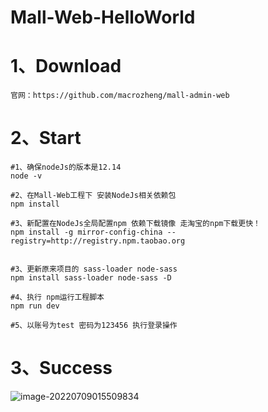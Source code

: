 # Mall-Web-HelloWorld

# 1、Download

```properties
官网：https://github.com/macrozheng/mall-admin-web
```

# 2、Start

```shell
#1、确保nodeJs的版本是12.14
node -v

#2、在Mall-Web工程下 安装NodeJs相关依赖包
npm install

#3、新配置在NodeJs全局配置npm 依赖下载镜像 走淘宝的npm下载更快！ 
npm install -g mirror-config-china --registry=http://registry.npm.taobao.org


#3、更新原来项目的 sass-loader node-sass
npm install sass-loader node-sass -D

#4、执行 npm运行工程脚本
npm run dev

#5、以账号为test 密码为123456 执行登录操作
```

# 3、Success

![image-20220709015509834](C:/Users/wangnaixing/AppData/Roaming/Typora/typora-user-images/image-20220709015509834.png)